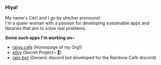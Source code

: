 ### Hiya!

My name's Ceci and I go by she/her pronouns! <br/>
I'm a queer woman with a passion for developing sustainable apps and libraries that aim to solve real problems.

**Some such apps I'm working on~**

- [rains.cafe](https://github.com/rain-cafe/rains.cafe) (Homepage of my Org!)
- [silvy](https://github.com/rain-cafe-xiv/silvy) (Secret Project~ 🤫)
- [rain-bot](https://github.com/rain-cafe-xiv/rain-bot) (Generic discord bot developed for the Rainbow Café discord)
